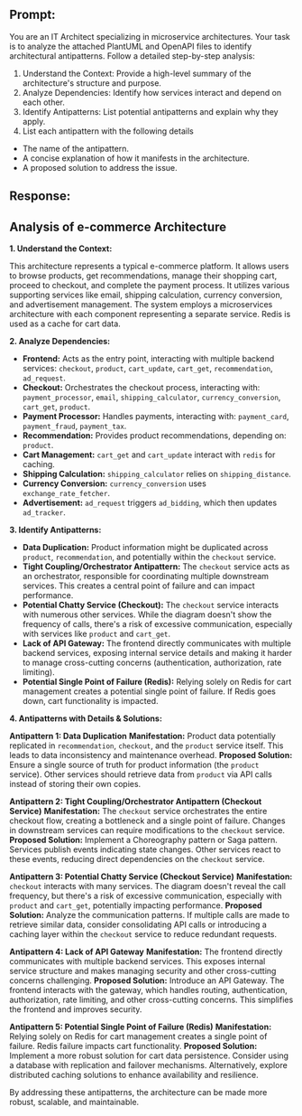 ## Prompt:
You are an IT Architect specializing in microservice architectures. Your task is to analyze the attached PlantUML and OpenAPI files to identify architectural antipatterns. 
Follow a detailed step-by-step analysis:

1. Understand the Context: Provide a high-level summary of the architecture's structure and purpose.
2. Analyze Dependencies: Identify how services interact and depend on each other.
3. Identify Antipatterns: List potential antipatterns and explain why they apply.
4. List each antipattern with the following details
 * The name of the antipattern.
 * A concise explanation of how it manifests in the architecture.
 * A proposed solution to address the issue.

## Response:
## Analysis of e-commerce Architecture

**1. Understand the Context:**

This architecture represents a typical e-commerce platform. It allows users to browse products, get recommendations, manage their shopping cart, proceed to checkout, and complete the payment process.  It utilizes various supporting services like email, shipping calculation, currency conversion, and advertisement management. The system employs a microservices architecture with each component representing a separate service. Redis is used as a cache for cart data.

**2. Analyze Dependencies:**

* **Frontend:** Acts as the entry point, interacting with multiple backend services: `checkout`, `product`, `cart_update`, `cart_get`, `recommendation`, `ad_request`.
* **Checkout:** Orchestrates the checkout process, interacting with: `payment_processor`, `email`, `shipping_calculator`, `currency_conversion`, `cart_get`, `product`.
* **Payment Processor:**  Handles payments, interacting with: `payment_card`, `payment_fraud`, `payment_tax`.
* **Recommendation:** Provides product recommendations, depending on: `product`.
* **Cart Management:** `cart_get` and `cart_update` interact with `redis` for caching.
* **Shipping Calculation:** `shipping_calculator` relies on `shipping_distance`.
* **Currency Conversion:** `currency_conversion` uses `exchange_rate_fetcher`.
* **Advertisement:** `ad_request` triggers `ad_bidding`, which then updates `ad_tracker`.


**3. Identify Antipatterns:**

* **Data Duplication:** Product information might be duplicated across `product`, `recommendation`, and potentially within the `checkout` service.
* **Tight Coupling/Orchestrator Antipattern:** The `checkout` service acts as an orchestrator, responsible for coordinating multiple downstream services. This creates a central point of failure and can impact performance.
* **Potential Chatty Service (Checkout):**  The `checkout` service interacts with numerous other services. While the diagram doesn't show the frequency of calls, there's a risk of excessive communication, especially with services like `product` and `cart_get`.
* **Lack of API Gateway:**  The frontend directly communicates with multiple backend services, exposing internal service details and making it harder to manage cross-cutting concerns (authentication, authorization, rate limiting).
* **Potential Single Point of Failure (Redis):**  Relying solely on Redis for cart management creates a potential single point of failure.  If Redis goes down, cart functionality is impacted.



**4. Antipatterns with Details & Solutions:**

**Antipattern 1: Data Duplication**
**Manifestation:** Product data potentially replicated in `recommendation`, `checkout`, and the `product` service itself.  This leads to data inconsistency and maintenance overhead.
**Proposed Solution:** Ensure a single source of truth for product information (the `product` service).  Other services should retrieve data from `product` via API calls instead of storing their own copies.

**Antipattern 2: Tight Coupling/Orchestrator Antipattern (Checkout Service)**
**Manifestation:** The `checkout` service orchestrates the entire checkout flow, creating a bottleneck and a single point of failure.  Changes in downstream services can require modifications to the `checkout` service.
**Proposed Solution:** Implement a Choreography pattern or Saga pattern.  Services publish events indicating state changes.  Other services react to these events, reducing direct dependencies on the `checkout` service.

**Antipattern 3: Potential Chatty Service (Checkout Service)**
**Manifestation:**  `checkout` interacts with many services.  The diagram doesn't reveal the call frequency, but there's a risk of excessive communication, especially with `product` and `cart_get`, potentially impacting performance.
**Proposed Solution:**  Analyze the communication patterns.  If multiple calls are made to retrieve similar data, consider consolidating API calls or introducing a caching layer within the `checkout` service to reduce redundant requests.

**Antipattern 4: Lack of API Gateway**
**Manifestation:** The frontend directly communicates with multiple backend services.  This exposes internal service structure and makes managing security and other cross-cutting concerns challenging.
**Proposed Solution:** Introduce an API Gateway. The frontend interacts with the gateway, which handles routing, authentication, authorization, rate limiting, and other cross-cutting concerns. This simplifies the frontend and improves security.

**Antipattern 5: Potential Single Point of Failure (Redis)**
**Manifestation:** Relying solely on Redis for cart management creates a single point of failure.  Redis failure impacts cart functionality.
**Proposed Solution:** Implement a more robust solution for cart data persistence. Consider using a database with replication and failover mechanisms.  Alternatively, explore distributed caching solutions to enhance availability and resilience.


By addressing these antipatterns, the architecture can be made more robust, scalable, and maintainable.
